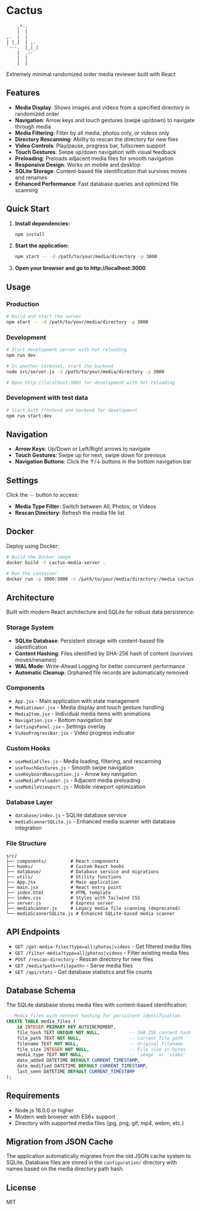 # Cactus
```
    ,*-.
    |  |
,.  |  |
| |_|  | ,.
`---.  |_| |
    |  .--`
    |  |
    |  | 

```

Extremely minimal randomized order media reviewer built with React

## Features

- **Media Display**: Shows images and videos from a specified directory in randomized order
- **Navigation**: Arrow keys and touch gestures (swipe up/down) to navigate through media
- **Media Filtering**: Filter by all media, photos only, or videos only
- **Directory Rescanning**: Ability to rescan the directory for new files
- **Video Controls**: Play/pause, progress bar, fullscreen support
- **Touch Gestures**: Swipe up/down navigation with visual feedback
- **Preloading**: Preloads adjacent media files for smooth navigation
- **Responsive Design**: Works on mobile and desktop
- **SQLite Storage**: Content-based file identification that survives moves and renames
- **Enhanced Performance**: Fast database queries and optimized file scanning

## Quick Start

1. **Install dependencies:**
   ```bash
   npm install
   ```

2. **Start the application:**
   ```bash
   npm start -- -d /path/to/your/media/directory -p 3000
   ```

3. **Open your browser and go to http://localhost:3000**

## Usage

### Production

```bash
# Build and start the server
npm start -- -d /path/to/your/media/directory -p 3000
```

### Development

```bash
# Start development server with hot reloading
npm run dev

# In another terminal, start the backend
node src/server.js -d /path/to/your/media/directory -p 3000

# Open http://localhost:3001 for development with hot reloading
```

### Development with test data

```bash
# Start both frontend and backend for development
npm run start:dev
```

## Navigation

- **Arrow Keys**: Up/Down or Left/Right arrows to navigate
- **Touch Gestures**: Swipe up for next, swipe down for previous
- **Navigation Buttons**: Click the ↑/↓ buttons in the bottom navigation bar

## Settings

Click the ⋯ button to access:
- **Media Type Filter**: Switch between All, Photos, or Videos
- **Rescan Directory**: Refresh the media file list

## Docker

Deploy using Docker:

```bash
# Build the Docker image
docker build -t cactus-media-server .

# Run the container
docker run -p 3000:3000 -v /path/to/your/media/directory:/media cactus-media-server
```

## Architecture

Built with modern React architecture and SQLite for robust data persistence:

### **Storage System**
- **SQLite Database**: Persistent storage with content-based file identification
- **Content Hashing**: Files identified by SHA-256 hash of content (survives moves/renames)
- **WAL Mode**: Write-Ahead Logging for better concurrent performance
- **Automatic Cleanup**: Orphaned file records are automatically removed

### **Components**
- `App.jsx` - Main application with state management
- `MediaViewer.jsx` - Media display and touch gesture handling
- `MediaItem.jsx` - Individual media items with animations
- `Navigation.jsx` - Bottom navigation bar
- `SettingsPanel.jsx` - Settings overlay
- `VideoProgressBar.jsx` - Video progress indicator

### **Custom Hooks**
- `useMediaFiles.js` - Media loading, filtering, and rescanning
- `useTouchGestures.js` - Smooth swipe navigation
- `useKeyboardNavigation.js` - Arrow key navigation
- `useMediaPreloader.js` - Adjacent media preloading
- `useMobileViewport.js` - Mobile viewport optimization

### **Database Layer**
- `database/index.js` - SQLite database service
- `mediaScannerSQLite.js` - Enhanced media scanner with database integration

### **File Structure**
```
src/
├── components/         # React components
├── hooks/              # Custom React hooks
├── database/           # Database service and migrations
├── utils/              # Utility functions
├── App.jsx             # Main application
├── main.jsx            # React entry point
├── index.html          # HTML template
├── index.css           # Styles with Tailwind CSS
├── server.js           # Express server
├── mediaScanner.js     # Legacy media file scanning (deprecated)
└── mediaScannerSQLite.js # Enhanced SQLite-based media scanner
```

## API Endpoints

- `GET /get-media-files?type=all|photos|videos` - Get filtered media files
- `GET /filter-media?type=all|photos|videos` - Filter existing media files
- `POST /rescan-directory` - Rescan directory for new files
- `GET /media?path=<filepath>` - Serve media files
- `GET /api/stats` - Get database statistics and file counts

## Database Schema

The SQLite database stores media files with content-based identification:

```sql
-- Media files with content hashing for persistent identification
CREATE TABLE media_files (
    id INTEGER PRIMARY KEY AUTOINCREMENT,
    file_hash TEXT UNIQUE NOT NULL,           -- SHA-256 content hash
    file_path TEXT NOT NULL,                  -- Current file path
    filename TEXT NOT NULL,                   -- Original filename
    file_size INTEGER NOT NULL,               -- File size in bytes
    media_type TEXT NOT NULL,                 -- 'image' or 'video'
    date_added DATETIME DEFAULT CURRENT_TIMESTAMP,
    date_modified DATETIME DEFAULT CURRENT_TIMESTAMP,
    last_seen DATETIME DEFAULT CURRENT_TIMESTAMP
);
```

## Requirements

- Node.js 16.0.0 or higher
- Modern web browser with ES6+ support
- Directory with supported media files (jpg, png, gif, mp4, webm, etc.)

## Migration from JSON Cache

The application automatically migrates from the old JSON cache system to SQLite. Database files are stored in the `configuration/` directory with names based on the media directory path hash.

## License

MIT
